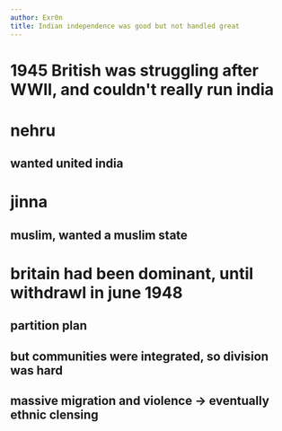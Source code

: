 ```yaml
---
author: Exr0n
title: Indian independence was good but not handled great
---
```


# 1945 British was struggling after WWII, and couldn\'t really run india

# nehru

## wanted united india

# jinna

## muslim, wanted a muslim state

# britain had been dominant, until withdrawl in june 1948

## partition plan

## but communities were integrated, so division was hard

## massive migration and violence -\> eventually ethnic clensing
